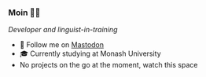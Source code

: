 ### Moin 👋🏻

_Developer and linguist-in-training_

- 📣 Follow me on [Mastodon](https://lingo.lol/@river)
- 🎓 Currently studying at Monash University
- No projects on the go at the moment, watch this space
